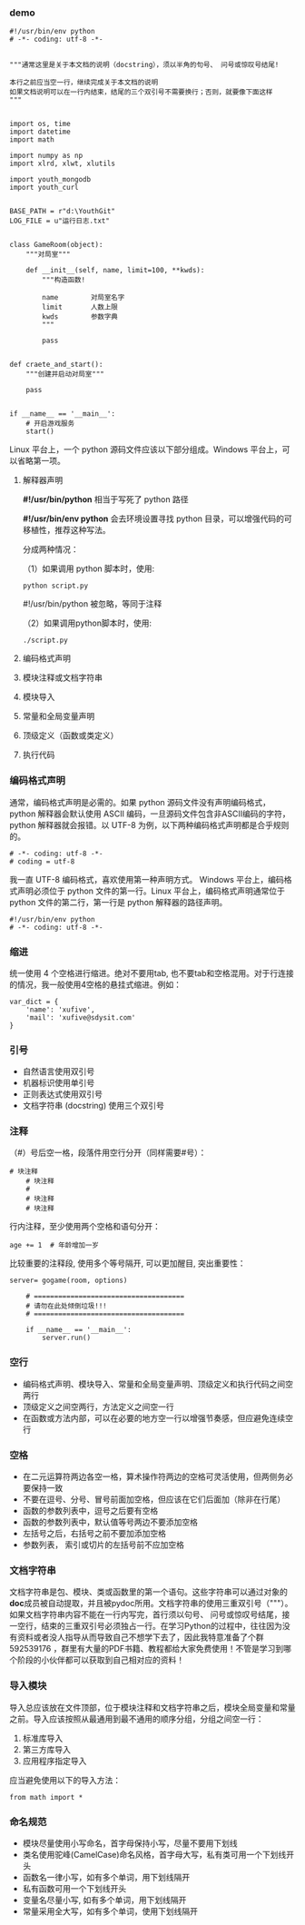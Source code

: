 ### demo

```text
#!/usr/bin/env python
# -*- coding: utf-8 -*-


"""通常这里是关于本文档的说明（docstring），须以半角的句号、 问号或惊叹号结尾!

本行之前应当空一行，继续完成关于本文档的说明
如果文档说明可以在一行内结束，结尾的三个双引号不需要换行；否则，就要像下面这样
"""


import os, time
import datetime
import math

import numpy as np
import xlrd, xlwt, xlutils

import youth_mongodb
import youth_curl


BASE_PATH = r"d:\YouthGit"
LOG_FILE = u"运行日志.txt"


class GameRoom(object):
    """对局室"""

    def __init__(self, name, limit=100, **kwds):
        """构造函数!

        name        对局室名字
        limit       人数上限
        kwds        参数字典
        """

        pass


def craete_and_start():
    """创建并启动对局室"""

    pass


if __name__ == '__main__':
    # 开启游戏服务
    start()
```

Linux 平台上，一个 python 源码文件应该以下部分组成。Windows 平台上，可以省略第一项。

1. 解释器声明

    **#!/usr/bin/python** 相当于写死了 python 路径

    **#!/usr/bin/env python** 会去环境设置寻找 python 目录，可以增强代码的可移植性，推荐这种写法。

    分成两种情况：

    （1）如果调用 python 脚本时，使用:

    ```
    python script.py 
    ```

    \#!/usr/bin/python 被忽略，等同于注释

    （2）如果调用python脚本时，使用:

    ```
    ./script.py 
    ```

2. 编码格式声明

3. 模块注释或文档字符串

4. 模块导入

5. 常量和全局变量声明

6. 顶级定义（函数或类定义）

7. 执行代码

### 编码格式声明

通常，编码格式声明是必需的。如果 python 源码文件没有声明编码格式，python 解释器会默认使用 ASCII 编码，一旦源码文件包含非ASCII编码的字符，python 解释器就会报错。以 UTF-8 为例，以下两种编码格式声明都是合乎规则的。

```text
# -*- coding: utf-8 -*-
# coding = utf-8
```

我一直 UTF-8 编码格式，喜欢使用第一种声明方式。
Windows 平台上，编码格式声明必须位于 python 文件的第一行。Linux 平台上，编码格式声明通常位于 python 文件的第二行，第一行是 python 解释器的路径声明。

```text
#!/usr/bin/env python
# -*- coding: utf-8 -*-
```

### 缩进

统一使用 4 个空格进行缩进。绝对不要用tab, 也不要tab和空格混用。对于行连接的情况，我一般使用4空格的悬挂式缩进。例如：

```text
var_dict = {
    'name': 'xufive',
    'mail': 'xufive@sdysit.com'
}
```

### 引号

- 自然语言使用双引号
- 机器标识使用单引号
- 正则表达式使用双引号
- 文档字符串 (docstring) 使用三个双引号

### 注释

（#）号后空一格，段落件用空行分开（同样需要#号）：

```text
# 块注释
    # 块注释
    #
    # 块注释
    # 块注释
```

行内注释，至少使用两个空格和语句分开：

```text
age += 1  # 年龄增加一岁
```

比较重要的注释段, 使用多个等号隔开, 可以更加醒目, 突出重要性：

```text
server= gogame(room, options)

    # =====================================
    # 请勿在此处倾倒垃圾!!!
    # =====================================

    if __name__ == '__main__':
        server.run()
```

### 空行

- 编码格式声明、模块导入、常量和全局变量声明、顶级定义和执行代码之间空两行
- 顶级定义之间空两行，方法定义之间空一行
- 在函数或方法内部，可以在必要的地方空一行以增强节奏感，但应避免连续空行

### 空格

- 在二元运算符两边各空一格，算术操作符两边的空格可灵活使用，但两侧务必要保持一致
- 不要在逗号、分号、冒号前面加空格，但应该在它们后面加（除非在行尾）
- 函数的参数列表中，逗号之后要有空格
- 函数的参数列表中，默认值等号两边不要添加空格
- 左括号之后，右括号之前不要加添加空格
- 参数列表， 索引或切片的左括号前不应加空格

### 文档字符串

文档字符串是包、模块、类或函数里的第一个语句。这些字符串可以通过对象的**doc**成员被自动提取，并且被pydoc所用。文档字符串的使用三重双引号（"""）。如果文档字符串内容不能在一行内写完，首行须以句号、 问号或惊叹号结尾，接一空行，结束的三重双引号必须独占一行。在学习Python的过程中，往往因为没有资料或者没人指导从而导致自己不想学下去了，因此我特意准备了个群 592539176 ，群里有大量的PDF书籍、教程都给大家免费使用！不管是学习到哪个阶段的小伙伴都可以获取到自己相对应的资料！

### 导入模块

导入总应该放在文件顶部，位于模块注释和文档字符串之后，模块全局变量和常量之前。导入应该按照从最通用到最不通用的顺序分组，分组之间空一行：

1. 标准库导入
2. 第三方库导入
3. 应用程序指定导入

应当避免使用以下的导入方法：

```text
from math import *
```

### 命名规范

- 模块尽量使用小写命名，首字母保持小写，尽量不要用下划线
- 类名使用驼峰(CamelCase)命名风格，首字母大写，私有类可用一个下划线开头
- 函数名一律小写，如有多个单词，用下划线隔开
- 私有函数可用一个下划线开头
- 变量名尽量小写, 如有多个单词，用下划线隔开
- 常量采用全大写，如有多个单词，使用下划线隔开